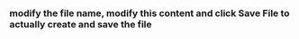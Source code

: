 ### modify the file name, modify this content and click Save File to actually create and save the file